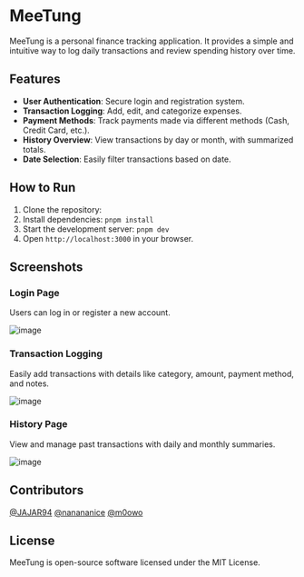 # MeeTung

MeeTung is a personal finance tracking application. It provides a simple and intuitive way to log daily transactions and review spending history over time.

## Features

- **User Authentication**: Secure login and registration system.
- **Transaction Logging**: Add, edit, and categorize expenses.
- **Payment Methods**: Track payments made via different methods (Cash, Credit Card, etc.).
- **History Overview**: View transactions by day or month, with summarized totals.
- **Date Selection**: Easily filter transactions based on date.

## How to Run

1. Clone the repository:
2. Install dependencies:
   ```pnpm install```
3. Start the development server:
   ```pnpm dev```
4. Open `http://localhost:3000` in your browser.

## Screenshots

### Login Page
Users can log in or register a new account.

![image](https://github.com/user-attachments/assets/caad4800-94db-453e-9623-d7dda303d461)

### Transaction Logging
Easily add transactions with details like category, amount, payment method, and notes.

![image](https://github.com/user-attachments/assets/d91af4dd-7593-4620-a8ed-2686e6c2450e)

### History Page
View and manage past transactions with daily and monthly summaries.

![image](https://github.com/user-attachments/assets/626f70e7-9a33-410f-a13e-cf2b302eed3c)

## Contributors
[@JAJAR94](https://github.com/JAJAR94)
[@nanananice](https://github.com/nanananice)
[@m0owo](https://github.com/m0owo)

## License
MeeTung is open-source software licensed under the MIT License.

